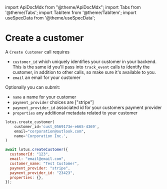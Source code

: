 import ApiDocMdx from "@theme/ApiDocMdx";
import Tabs from '@theme/Tabs';
import TabItem from '@theme/TabItem';
import useSpecData from '@theme/useSpecData';

# Create a customer

A `Create Customer` call requires

- `customer_id` which uniquely identifies your customer in your backend. This is the same id you'll pass into `track_event` calls to identify the customer, in addition to other calls, so make sure it's available to you.
- `email` an email for your customer

Optionally you can submit:

- `name` a name for your customer
- `payment_provider` choices are ["stripe"]
- `payment_provider_id` associated id for your customers payment provider
- `properties` any additional metadata related to your customer

<!-- Optionally you can submit

- `balance` the number of dollars of credit the user has. Can be useful in case you want to give your customers a certain amount of spend for free. -->

<Tabs>

<TabItem value="py" label="Python">

```python
lotus.create_customer(
    customer_id='cust_0569173e-e665-4369',
    email="corporation@outlook.com",
    name='Corporation Inc.',
)
```

</TabItem>
<TabItem value="ts" label="Typescript">

```jsx
await lotus.createCustomer({
  customerId: "123",
  email: "email@email.com",
  customer_name: "Test Customer",
  payment_provider: "stripe",
  payment_provider_id: "23423",
  properties: {},
});
```

</TabItem>
</Tabs>
